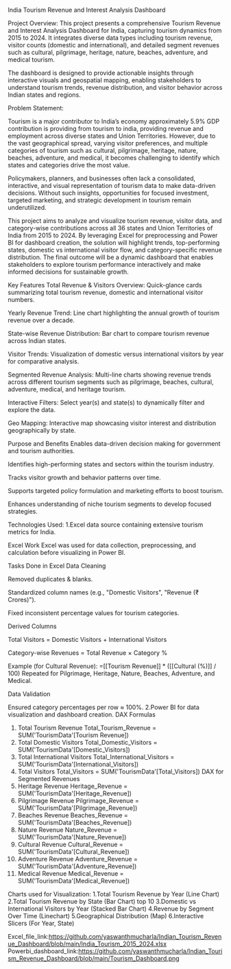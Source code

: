 India Tourism Revenue and Interest Analysis Dashboard

Project Overview:
This project presents a comprehensive Tourism Revenue and Interest Analysis Dashboard for India, capturing tourism dynamics from 2015 to 2024. It integrates diverse data types including tourism revenue, visitor counts (domestic and international), and detailed segment revenues such as cultural, pilgrimage, heritage, nature, beaches, adventure, and medical tourism.

The dashboard is designed to provide actionable insights through interactive visuals and geospatial mapping, enabling stakeholders to understand tourism trends, revenue distribution, and visitor behavior across Indian states and regions.

Problem Statement:

Tourism is a major contributor to India’s economy approximately 5.9% GDP contribution is providing from tourism to india, providing revenue and employment across diverse states and Union Territories. However, due to the vast geographical spread, varying visitor preferences, and multiple categories of tourism such as cultural, pilgrimage, heritage, nature, beaches, adventure, and medical, it becomes challenging to identify which states and categories drive the most value.

Policymakers, planners, and businesses often lack a consolidated, interactive, and visual representation of tourism data to make data-driven decisions. Without such insights, opportunities for focused investment, targeted marketing, and strategic development in tourism remain underutilized.

This project aims to analyze and visualize tourism revenue, visitor data, and category-wise contributions across all 36 states and Union Territories of India from 2015 to 2024. By leveraging Excel for preprocessing and Power BI for dashboard creation, the solution will highlight trends, top-performing states, domestic vs international visitor flow, and category-specific revenue distribution. The final outcome will be a dynamic dashboard that enables stakeholders to explore tourism performance interactively and make informed decisions for sustainable growth.



Key Features
Total Revenue & Visitors Overview: Quick-glance cards summarizing total tourism revenue, domestic and international visitor numbers.

Yearly Revenue Trend: Line chart highlighting the annual growth of tourism revenue over a decade.

State-wise Revenue Distribution: Bar chart to compare tourism revenue across Indian states.

Visitor Trends: Visualization of domestic versus international visitors by year for comparative analysis.

Segmented Revenue Analysis: Multi-line charts showing revenue trends across different tourism segments such as pilgrimage, beaches, cultural, adventure, medical, and heritage tourism.

Interactive Filters: Select year(s) and state(s) to dynamically filter and explore the data.

Geo Mapping: Interactive map showcasing visitor interest and distribution geographically by state.

Purpose and Benefits
Enables data-driven decision making for government and tourism authorities.

Identifies high-performing states and sectors within the tourism industry.

Tracks visitor growth and behavior patterns over time.

Supports targeted policy formulation and marketing efforts to boost tourism.

Enhances understanding of niche tourism segments to develop focused strategies.

Technologies Used:
1.Excel data source containing extensive tourism metrics for India.

Excel Work
Excel was used for data collection, preprocessing, and calculation before visualizing in Power BI.

Tasks Done in Excel
Data Cleaning

Removed duplicates & blanks.

Standardized column names (e.g., "Domestic Visitors", "Revenue (₹ Crores)").

Fixed inconsistent percentage values for tourism categories.

Derived Columns

Total Visitors = Domestic Visitors + International Visitors

Category-wise Revenues = Total Revenue × Category %

Example (for Cultural Revenue):
=[[Tourism Revenue]] * ([[Cultural (%)]] / 100)
Repeated for Pilgrimage, Heritage, Nature, Beaches, Adventure, and Medical.


Data Validation

Ensured category percentages per row ≈ 100%.
2.Power BI for data visualization and dashboard creation.
DAX Formulas 
1. Total Tourism Revenue
Total_Tourism_Revenue = SUM('TourismData'[Tourism Revenue])
2. Total Domestic Visitors
Total_Domestic_Visitors = SUM('TourismData'[Domestic_Visitors])
3. Total International Visitors
Total_International_Visitors = SUM('TourismData'[International_Visitors])
4. Total Visitors
Total_Visitors = SUM('TourismData'[Total_Visitors])
DAX for Segmented Revenues
5. Heritage Revenue
Heritage_Revenue = SUM('TourismData'[Heritage_Revenue])
6. Pilgrimage Revenue
Pilgrimage_Revenue = SUM('TourismData'[Pilgrimage_Revenue])
7. Beaches Revenue
Beaches_Revenue = SUM('TourismData'[Beaches_Revenue])
8. Nature Revenue
Nature_Revenue = SUM('TourismData'[Nature_Revenue])
9. Cultural Revenue
Cultural_Revenue = SUM('TourismData'[Cultural_Revenue])
10. Adventure Revenue
Adventure_Revenue = SUM('TourismData'[Adventure_Revenue])
11. Medical Revenue
Medical_Revenue = SUM('TourismData'[Medical_Revenue])

Charts used for Visualization:
1.Total Tourism Revenue by Year (Line Chart)
2.Total Tourism Revenue by State (Bar Chart) top 10
3.Domestic vs International Visitors by Year (Stacked  Bar Chart)
4.Revenue by Segment Over Time (Linechart)
5.Geographical Distribution (Map)
6.Interactive Slicers (For Year, State)

Excel_file_link:https://github.com/yaswanthmucharla/Indian_Tourism_Revenue_Dashboard/blob/main/India_Tourism_2015_2024.xlsx
Powerbi_dashboard_link:https://github.com/yaswanthmucharla/Indian_Tourism_Revenue_Dashboard/blob/main/Tourism_Dashboard.png

